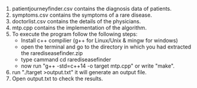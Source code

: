 1. patientjourneyfinder.csv contains the diagnosis data of patients. 
2. symptoms.csv contains the symptoms of a rare disease.
3. doctorlist.csv contains the details of the physicians.
4. mtp.cpp contains the implementation of the algorithm.
5. To execute the program follow the following steps:
	- Install c++ compilier (g++ for Linux/Unix & mingw for windows)
	- open the terminal and go to the directory in which you had extracted the rarediseasefinder.zip
	- type cammand cd rarediseasefinder
	- now run "g++ -std=c++14 -o target mtp.cpp" or write "make".
6. run "./target >output.txt" it will generate an output file.
7. Open output.txt to check the results.

